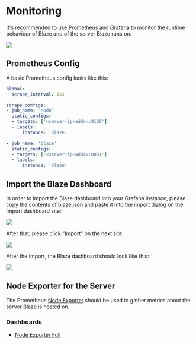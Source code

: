 # Monitoring

It's recommended to use [Prometheus][1] and [Grafana][2] to monitor the runtime behaviour of Blaze and of the server Blaze runs on.

![](monitoring/prometheus.png)

## Prometheus Config

A basic Prometheus config looks like this:

```yaml
global:
  scrape_interval: 15s

scrape_configs:
- job_name: 'node'
  static_configs:
  - targets: ['<server-ip-addr>:9100']
  - labels:
      instance: 'blaze'

- job_name: 'blaze'
  static_configs:
  - targets: ['<server-ip-addr>:8081']
  - labels:
      instance: 'blaze'
```

## Import the Blaze Dashboard

In order to import the Blaze dashboard into your Grafana instance, please copy the contents of [blaze.json](monitoring/blaze.json) and paste it into the import dialog on the Import dashboard site:

![](monitoring/import-dashboard-1.png)

After that, please click "Import" on the next site:

![](monitoring/import-dashboard-2.png)

After the Import, the Blaze dashboard should look like this:

![](monitoring/dashboard.png)

## Node Exporter for the Server

The Prometheus [Node Exporter](https://github.com/prometheus/node_exporter) should be used to gather metrics about the server Blaze is hosted on.

### Dashboards

* [Node Exporter Full](https://grafana.com/grafana/dashboards/1860-node-exporter-full/)

[1]: <https://prometheus.io>
[2]: <https://grafana.com>
